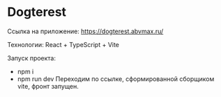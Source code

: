 # Dogterest

Ссылка на приложение: https://dogterest.abvmax.ru/

Технологии: React + TypeScript + Vite

Запуск проекта:

- npm i
- npm run dev
  Переходим по ссылке, сформированной сборщиком vite, фронт запущен.

